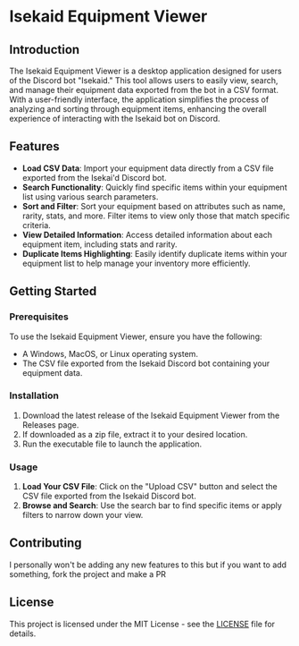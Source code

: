# Isekaid Equipment Viewer

## Introduction

The Isekaid Equipment Viewer is a desktop application designed for users of the Discord bot "Isekaid." This tool allows users to easily view, search, and manage their equipment data exported from the bot in a CSV format. With a user-friendly interface, the application simplifies the process of analyzing and sorting through equipment items, enhancing the overall experience of interacting with the Isekaid bot on Discord.

## Features

- **Load CSV Data**: Import your equipment data directly from a CSV file exported from the Isekai'd Discord bot.
- **Search Functionality**: Quickly find specific items within your equipment list using various search parameters.
- **Sort and Filter**: Sort your equipment based on attributes such as name, rarity, stats, and more. Filter items to view only those that match specific criteria.
- **View Detailed Information**: Access detailed information about each equipment item, including stats and rarity.
- **Duplicate Items Highlighting**: Easily identify duplicate items within your equipment list to help manage your inventory more efficiently.

## Getting Started

### Prerequisites

To use the Isekaid Equipment Viewer, ensure you have the following:

- A Windows, MacOS, or Linux operating system.
- The CSV file exported from the Isekaid Discord bot containing your equipment data.

### Installation

1. Download the latest release of the Isekaid Equipment Viewer from the Releases page.
2. If downloaded as a zip file, extract it to your desired location.
3. Run the executable file to launch the application.

### Usage

1. **Load Your CSV File**: Click on the "Upload CSV" button and select the CSV file exported from the Isekaid Discord bot.
2. **Browse and Search**: Use the search bar to find specific items or apply filters to narrow down your view.

## Contributing

I personally won't be adding any new features to this but if you want to add something, fork the project and make a PR

## License

This project is licensed under the MIT License - see the [LICENSE](https://github.com/Cjenkin31/InventorySorter/blob/Cjenkin31-Readme-License/LICENSE) file for details.
